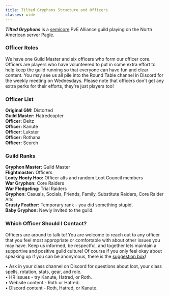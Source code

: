 ```yaml
---
title: Tilted Gryphons Structure and Officers
classes: wide
---
```

**_Tilted Gryphons_** is a [semicore](/pages/semicore) PvE Alliance guild playing on the North American server Pagle. <br />

### Officer Roles
We have one Guild Master and six officers who form our officer core. Officers are players who have volunteered to put in some extra effort to help keep the guild running so that everyone can have fun and clear content. You may see us all pile into the Round Table channel in Discord for the weekly meeting on Wednesdays. Please note that officers don't get any extra perks for their efforts, they're just players too!

### Officer List
**Original GM:** Distorted <br />
**Guild Master:** Hatredcopter <br />
**Officer:** Deitz <br />
**Officer:** Kanute <br />
**Officer:** Lukster <br />
**Officer:** Rothana <br />
**Officer:** Scorch <br />

### Guild Ranks
**Gryphon Master:** Guild Master <br />
**Flightmaster:** Officers <br />
**Looty Hooty Hoo:** Officer alts and random Loot Council members <br />
**War Gryphon:** Core Raiders <br />
**War Fledgeling:** Trial Raiders <br />
**Gryphon:** Casuals, Socials, Friends, Family, Substitute Raiders, Core Raider Alts <br />
**Crusty Feather:** Temporary rank - you did something stupid. <br />
**Baby Gryphon:** Newly invited to the guild.

### Which Officer Should I Contact?
Officers are around to talk to! You are welcome to reach out to any officer that you feel most appropriate or comfortable with about other issues you may have. Keep us informed, be respectful, and together lets maintain a supportive and positive guild culture! Of course if you only feel okay about speaking up if you can be anonymous, there is the [suggestion box](https://forms.gle/DWDiP5uZ4MqrgdZe7)!

• Ask in your class channel on Discord for questions about loot, your class spells, rotation, stats, gear, and role. <br />
• HR issues - try Kanute, Hatred, or Roth. <br />
• Website content - Roth or Hatred. <br />
• Discord content - Roth, Hatred, or Kanute.

